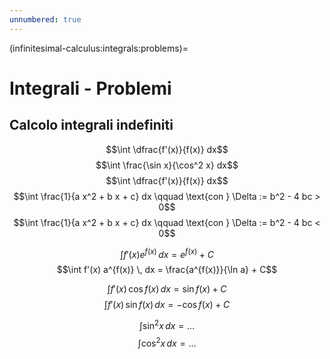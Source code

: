 ```yaml
---
unnumbered: true
---
```


(infinitesimal-calculus:integrals:problems)=
# Integrali - Problemi

## Calcolo integrali indefiniti

$$\int \dfrac{f'(x)}{f(x)} dx$$
$$\int \frac{\sin x}{\cos^2 x} dx$$
$$\int \dfrac{f'(x)}{f(x)} dx$$
$$\int \frac{1}{a x^2 + b x + c} dx \qquad \text{con } \Delta := b^2 - 4 bc > 0$$
$$\int \frac{1}{a x^2 + b x + c} dx \qquad \text{con } \Delta := b^2 - 4 bc < 0$$

$$\int f'(x) e^{f(x)} \, dx  = e^{f(x)} + C$$
$$\int f'(x) a^{f(x)} \, dx  = \frac{a^{f(x)}}{\ln a} + C$$

$$\int f'(x) \, \cos f(x) \, dx = \sin f(x) + C$$
$$\int f'(x) \, \sin f(x) \, dx =-\cos f(x) + C$$

$$\int \sin^2 x \, dx = \dots$$
$$\int \cos^2 x \, dx = \dots$$
